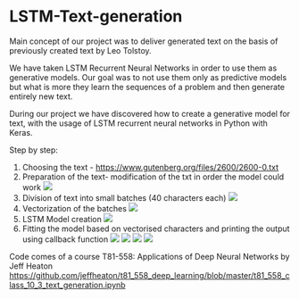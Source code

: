# LSTM-Text-generation

Main concept of our project was to deliver generated text on the basis of previously created text by Leo Tolstoy. 

We have taken LSTM Recurrent Neural Networks in order to use them as generative models. Our goal was to not use them only as predictive models but what is more they learn the sequences of a problem and then generate entirely new text.

During our project we have discovered how to create a generative model for text, with the usage of LSTM recurrent neural networks in Python with Keras. 

Step by step:
1. Choosing the text - https://www.gutenberg.org/files/2600/2600-0.txt
2. Preparation of the text- modification of the txt in order the model could work
![](https://user-images.githubusercontent.com/61584933/82455348-2479b180-9ab3-11ea-889a-7bcd223f9bff.png)
3. Division of text into small batches (40 characters each)
![](https://user-images.githubusercontent.com/61584933/82455687-81756780-9ab3-11ea-8292-abf51447c021.png)
4. Vectorization of the batches
![](https://user-images.githubusercontent.com/61584933/82455742-9a7e1880-9ab3-11ea-9aff-f2a0b54fe928.png)
5. LSTM Model creation
![](https://user-images.githubusercontent.com/61584933/82455843-bbdf0480-9ab3-11ea-9c24-d30e361ae565.png)
6. Fitting the model based on vectorised characters and printing the output using callback function
![](https://user-images.githubusercontent.com/61584933/82455878-cac5b700-9ab3-11ea-9bdf-4fd27695f22e.png)
![](https://user-images.githubusercontent.com/61584933/82455930-dd3ff080-9ab3-11ea-8857-66b306f6ec48.png)
![](https://user-images.githubusercontent.com/61584933/82455999-ef219380-9ab3-11ea-9c62-45416534ab3e.png)
![](https://user-images.githubusercontent.com/61584933/82456047-fe084600-9ab3-11ea-928d-7952db48b783.png)


Code comes of a course T81-558: Applications of Deep Neural Networks by Jeff Heaton
https://github.com/jeffheaton/t81_558_deep_learning/blob/master/t81_558_class_10_3_text_generation.ipynb
